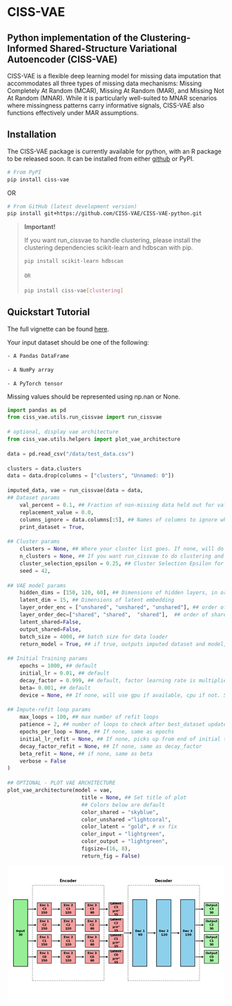 # CISS-VAE

## Python implementation of the Clustering-Informed Shared-Structure Variational Autoencoder (CISS-VAE)

CISS-VAE is a flexible deep learning model for missing data imputation that accommodates all three types of missing data mechanisms: Missing Completely At Random (MCAR), Missing At Random (MAR), and Missing Not At Random (MNAR). While it is particularly well-suited to MNAR scenarios where missingness patterns carry informative signals, CISS-VAE also functions effectively under MAR assumptions.

## Installation

The CISS-VAE package is currently available for python, with an R
package to be released soon. It can be installed from either
[github](https://github.com/CISS-VAE/CISS-VAE-python) or PyPI.

``` bash
# From PyPI
pip install ciss-vae

```
OR

``` bash
# From GitHub (latest development version)
pip install git+https://github.com/CISS-VAE/CISS-VAE-python.git
```

<div>

> **Important!**
>
> If you want run_cissvae to handle clustering, please install the
> clustering dependencies scikit-learn and hdbscan with pip.
>
> ``` bash
> pip install scikit-learn hdbscan
>
> OR
>
> pip install ciss-vae[clustering]
> ```

</div>

## Quickstart Tutorial

The full vignette can be found [here](https://ciss-vae.readthedocs.io/en/latest/vignette.html#).

Your input dataset should be one of the following:

    - A Pandas DataFrame  

    - A NumPy array  

    - A PyTorch tensor  

Missing values should be represented using np.nan or None.

``` python
import pandas as pd
from ciss_vae.utils.run_cissvae import run_cissvae

# optional, display vae architecture
from ciss_vae.utils.helpers import plot_vae_architecture

data = pd.read_csv("/data/test_data.csv")

clusters = data.clusters
data = data.drop(columns = ["clusters", "Unnamed: 0"])

imputed_data, vae = run_cissvae(data = data,
## Dataset params
    val_percent = 0.1, ## Fraction of non-missing data held out for validation
    replacement_value = 0.0, 
    columns_ignore = data.columns[:5], ## Names of columns to ignore when selecting validation dataset (and clustering if you do not provide clusters). For example, demographic columns with no missingness.
    print_dataset = True, 

## Cluster params
    clusters = None, ## Where your cluster list goes. If none, will do clustering for you  
    n_clusters = None, ## If you want run_cissvae to do clustering and you know how many clusters your data should have
    cluster_selection_epsilon = 0.25, ## Cluster Selection Epsilon for HDBSCAN (link)
    seed = 42,

## VAE model params
    hidden_dims = [150, 120, 60], ## Dimensions of hidden layers, in order. One number per layer. 
    latent_dim = 15, ## Dimensions of latent embedding
    layer_order_enc = ["unshared", "unshared", "unshared"], ## order of shared vs unshared layers for encode (can use u or s instead of unshared, shared)
    layer_order_dec=["shared", "shared",  "shared"],  ## order of shared vs unshared layers for decode
    latent_shared=False, 
    output_shared=False, 
    batch_size = 4000, ## batch size for data loader
    return_model = True, ## if true, outputs imputed dataset and model, otherwise just outputs imputed dataset. Set to true to return model for `plot_vae_architecture`

## Initial Training params
    epochs = 1000, ## default 
    initial_lr = 0.01, ## default
    decay_factor = 0.999, ## default, factor learning rate is multiplied by after each epoch, prevents overfitting
    beta= 0.001, ## default
    device = None, ## If none, will use gpu if available, cpu if not. See torch.devices for info (link)

## Impute-refit loop params
    max_loops = 100, ## max number of refit loops
    patience = 2, ## number of loops to check after best_dataset updated. Can increase to avoid local extrema
    epochs_per_loop = None, ## If none, same as epochs
    initial_lr_refit = None, ## If none, picks up from end of initial training
    decay_factor_refit = None, ## If none, same as decay_factor
    beta_refit = None, ## if none, same as beta
    verbose = False
)

## OPTIONAL - PLOT VAE ARCHITECTURE
plot_vae_architecture(model = vae,
                        title = None, ## Set title of plot
                        ## Colors below are default
                        color_shared = "skyblue", 
                        color_unshared ="lightcoral",
                        color_latent = "gold", # xx fix
                        color_input = "lightgreen",
                        color_output = "lightgreen",
                        figsize=(16, 8),
                        return_fig = False)
```
![Output of plot_vae_architecture](image-1.png)